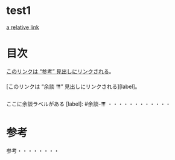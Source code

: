 # test1

[a relative link](../README.md)


# 目次

[このリンクは “参考” 見出しにリンクされる](#参考)。

[このリンクは “余談 𒐈” 見出しにリンクされる][label]。

ここに余談ラベルがある
[label]: #余談-𒐈
・・・・・・・・・・・・

# 参考
参考・・・・・・・・
